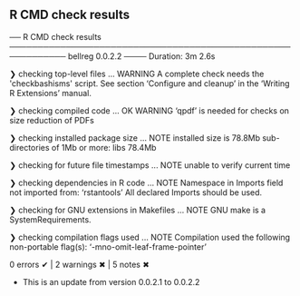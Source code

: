 ## R CMD check results

── R CMD check results ──────────────────────────────────────────────────────────── bellreg 0.0.2.2 ────
Duration: 3m 2.6s

❯ checking top-level files ... WARNING
  A complete check needs the 'checkbashisms' script.
  See section ‘Configure and cleanup’ in the ‘Writing R Extensions’
  manual.

❯ checking compiled code ... OK
   WARNING
  ‘qpdf’ is needed for checks on size reduction of PDFs

❯ checking installed package size ... NOTE
    installed size is 78.8Mb
    sub-directories of 1Mb or more:
      libs  78.4Mb

❯ checking for future file timestamps ... NOTE
  unable to verify current time

❯ checking dependencies in R code ... NOTE
  Namespace in Imports field not imported from: ‘rstantools’
    All declared Imports should be used.

❯ checking for GNU extensions in Makefiles ... NOTE
  GNU make is a SystemRequirements.

❯ checking compilation flags used ... NOTE
  Compilation used the following non-portable flag(s):
    ‘-mno-omit-leaf-frame-pointer’

0 errors ✔ | 2 warnings ✖ | 5 notes ✖

* This is an update from version 0.0.2.1 to 0.0.2.2
